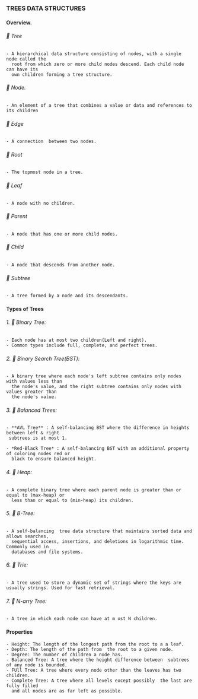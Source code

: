 ### TREES DATA STRUCTURES

#### Overview.
###### 📌 Tree
    - A hierarchical data structure consisting of nodes, with a single node called the
      root from which zero or more child nodes descend. Each child node can have its
      own children forming a tree structure.

###### 📌 Node. 
    - An element of a tree that combines a value or data and references to its children

###### 📌 Edge
    - A connection  between two nodes.

###### 📌  Root
    - The topmost node in a tree.

###### 📌 Leaf
    - A node with no children.

###### 📌 Parent
    - A node that has one or more child nodes.

###### 📌 Child
    - A node that descends from another node.

###### 📌 Subtree
    - A tree formed by a node and its descendants.


#### Types of Trees
###### 1. 🎋 Binary Tree:
    - Each node has at most two children(Left and right).
    - Common types include full, complete, and perfect trees.

###### 2. 🎋 Binary Search Tree(BST):
    - A binary tree where each node's left subtree contains only nodes with values less than
      the node's value, and the right subtree contains only nodes with values greater than
      the node's value.


###### 3. 🎋 Balanced Trees:
    - **AVL Tree** : A self-balancing BST where the difference in heights between left & right
     subtrees is at most 1.

    - *Red-Black Tree* : A self-balancing BST with an additional property of coloring nodes red or
      black to ensure balanced height.

###### 4. 🎋 Heap:
    - A complete binary tree where each parent node is greater than or equal to (max-heap) or
      less than or equal to (min-heap) its children.

###### 5. 🎋 B-Tree:
    - A self-balancing  tree data structure that maintains sorted data and allows searches,
      sequential access, insertions, and deletions in logarithmic time. Commonly used in
      databases and file systems.

###### 6. 🎋 Trie:
    - A tree used to store a dynamic set of strings where the keys are usually strings. Used for fast retrieval.

###### 7. 🎋 N-arry Tree:
    - A tree in which each node can have at m ost N children.


#### Properties
    - Height: The length of the longest path from the root to a a leaf.
    - Depth: The length of the path from  the root to a given node.
    - Degree: The number of children a node has.
    - Balanced Tree: A tree where the height difference between  subtrees of any node is bounded.
    - FUll Tree: A tree where every node other than the leaves has two children.
    - Complete Tree: A tree where all levels except possibly  the last are fully filled
      and all nodes are as far left as possible.